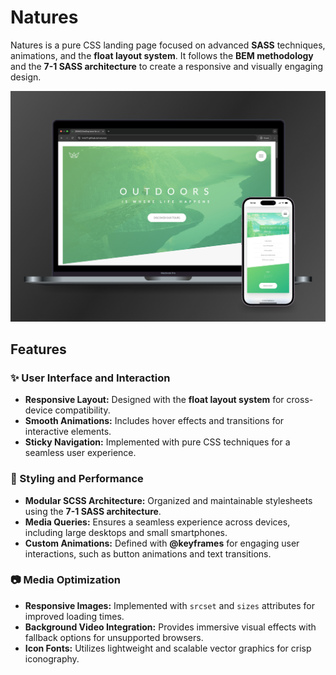 # Natures

Natures is a pure CSS landing page focused on advanced **SASS** techniques, animations, and the **float layout system**. It follows the **BEM methodology** and the **7-1 SASS architecture** to create a responsive and visually engaging design.

![Natures Mockup](natures-mockup.png)

## Features

### ✨ User Interface and Interaction
- **Responsive Layout:** Designed with the **float layout system** for cross-device compatibility.
- **Smooth Animations:** Includes hover effects and transitions for interactive elements.
- **Sticky Navigation:** Implemented with pure CSS techniques for a seamless user experience.

### 🌈 Styling and Performance
- **Modular SCSS Architecture:** Organized and maintainable stylesheets using the **7-1 SASS architecture**.
- **Media Queries:** Ensures a seamless experience across devices, including large desktops and small smartphones.
- **Custom Animations:** Defined with **@keyframes** for engaging user interactions, such as button animations and text transitions.

### 📷 Media Optimization
- **Responsive Images:** Implemented with `srcset` and `sizes` attributes for improved loading times.
- **Background Video Integration:** Provides immersive visual effects with fallback options for unsupported browsers.
- **Icon Fonts:** Utilizes lightweight and scalable vector graphics for crisp iconography.
